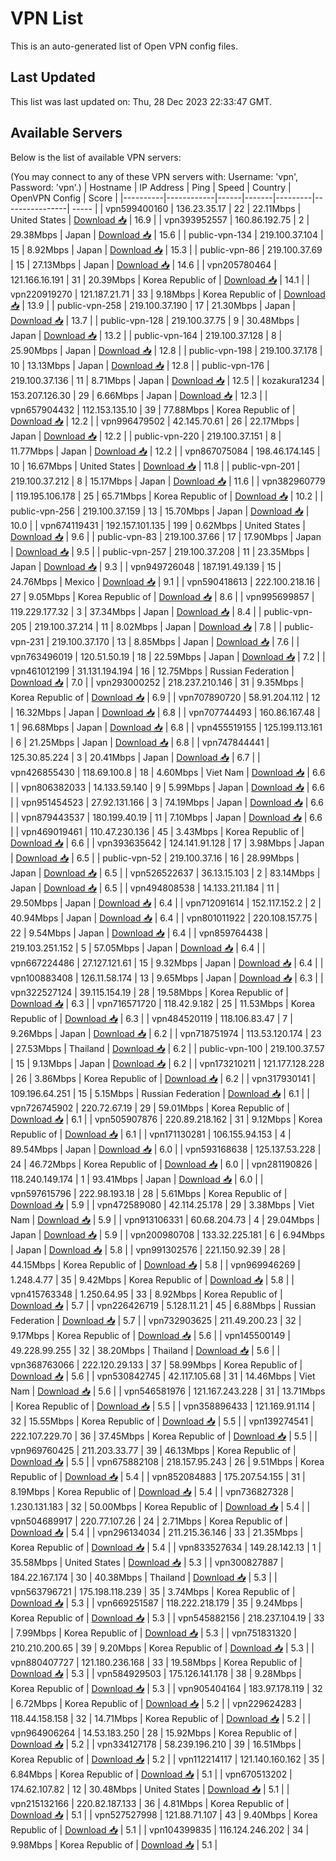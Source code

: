 # VPN List

This is an auto-generated list of Open VPN config files.

## Last Updated

This list was last updated on: Thu, 28 Dec 2023 22:33:47 GMT.

## Available Servers

Below is the list of available VPN servers:

(You may connect to any of these VPN servers with: Username: 'vpn', Password: 'vpn'.)
| Hostname | IP Address | Ping | Speed | Country | OpenVPN Config | Score |
|----------|------------|------|-------|---------|----------------| ----- |
| vpn599400160 | 136.23.35.17 | 22 | 22.11Mbps | United States | [Download 📥](./configs/server_0_US.ovpn) | 16.9 |
| vpn393952557 | 160.86.192.75 | 2 | 29.38Mbps | Japan | [Download 📥](./configs/server_1_JP.ovpn) | 15.6 |
| public-vpn-134 | 219.100.37.104 | 15 | 8.92Mbps | Japan | [Download 📥](./configs/server_2_JP.ovpn) | 15.3 |
| public-vpn-86 | 219.100.37.69 | 15 | 27.13Mbps | Japan | [Download 📥](./configs/server_3_JP.ovpn) | 14.6 |
| vpn205780464 | 121.166.16.191 | 31 | 20.39Mbps | Korea Republic of | [Download 📥](./configs/server_4_KR.ovpn) | 14.1 |
| vpn220919270 | 121.187.21.71 | 33 | 9.18Mbps | Korea Republic of | [Download 📥](./configs/server_5_KR.ovpn) | 13.9 |
| public-vpn-258 | 219.100.37.190 | 17 | 21.30Mbps | Japan | [Download 📥](./configs/server_6_JP.ovpn) | 13.7 |
| public-vpn-128 | 219.100.37.75 | 9 | 30.48Mbps | Japan | [Download 📥](./configs/server_7_JP.ovpn) | 13.2 |
| public-vpn-164 | 219.100.37.128 | 8 | 25.90Mbps | Japan | [Download 📥](./configs/server_8_JP.ovpn) | 12.8 |
| public-vpn-198 | 219.100.37.178 | 10 | 13.13Mbps | Japan | [Download 📥](./configs/server_9_JP.ovpn) | 12.8 |
| public-vpn-176 | 219.100.37.136 | 11 | 8.71Mbps | Japan | [Download 📥](./configs/server_10_JP.ovpn) | 12.5 |
| kozakura1234 | 153.207.126.30 | 29 | 6.66Mbps | Japan | [Download 📥](./configs/server_11_JP.ovpn) | 12.3 |
| vpn657904432 | 112.153.135.10 | 39 | 77.88Mbps | Korea Republic of | [Download 📥](./configs/server_12_KR.ovpn) | 12.2 |
| vpn996479502 | 42.145.70.61 | 26 | 22.17Mbps | Japan | [Download 📥](./configs/server_13_JP.ovpn) | 12.2 |
| public-vpn-220 | 219.100.37.151 | 8 | 11.77Mbps | Japan | [Download 📥](./configs/server_14_JP.ovpn) | 12.2 |
| vpn867075084 | 198.46.174.145 | 10 | 16.67Mbps | United States | [Download 📥](./configs/server_15_US.ovpn) | 11.8 |
| public-vpn-201 | 219.100.37.212 | 8 | 15.17Mbps | Japan | [Download 📥](./configs/server_16_JP.ovpn) | 11.6 |
| vpn382960779 | 119.195.106.178 | 25 | 65.71Mbps | Korea Republic of | [Download 📥](./configs/server_17_KR.ovpn) | 10.2 |
| public-vpn-256 | 219.100.37.159 | 13 | 15.70Mbps | Japan | [Download 📥](./configs/server_18_JP.ovpn) | 10.0 |
| vpn674119431 | 192.157.101.135 | 199 | 0.62Mbps | United States | [Download 📥](./configs/server_19_US.ovpn) | 9.6 |
| public-vpn-83 | 219.100.37.66 | 17 | 17.90Mbps | Japan | [Download 📥](./configs/server_20_JP.ovpn) | 9.5 |
| public-vpn-257 | 219.100.37.208 | 11 | 23.35Mbps | Japan | [Download 📥](./configs/server_21_JP.ovpn) | 9.3 |
| vpn949726048 | 187.191.49.139 | 15 | 24.76Mbps | Mexico | [Download 📥](./configs/server_22_MX.ovpn) | 9.1 |
| vpn590418613 | 222.100.218.16 | 27 | 9.05Mbps | Korea Republic of | [Download 📥](./configs/server_23_KR.ovpn) | 8.6 |
| vpn995699857 | 119.229.177.32 | 3 | 37.34Mbps | Japan | [Download 📥](./configs/server_24_JP.ovpn) | 8.4 |
| public-vpn-205 | 219.100.37.214 | 11 | 8.02Mbps | Japan | [Download 📥](./configs/server_25_JP.ovpn) | 7.8 |
| public-vpn-231 | 219.100.37.170 | 13 | 8.85Mbps | Japan | [Download 📥](./configs/server_26_JP.ovpn) | 7.6 |
| vpn763496019 | 120.51.50.19 | 18 | 22.59Mbps | Japan | [Download 📥](./configs/server_27_JP.ovpn) | 7.2 |
| vpn461012199 | 31.131.194.194 | 16 | 12.75Mbps | Russian Federation | [Download 📥](./configs/server_28_RU.ovpn) | 7.0 |
| vpn293000252 | 218.237.210.146 | 31 | 9.35Mbps | Korea Republic of | [Download 📥](./configs/server_29_KR.ovpn) | 6.9 |
| vpn707890720 | 58.91.204.112 | 12 | 16.32Mbps | Japan | [Download 📥](./configs/server_30_JP.ovpn) | 6.8 |
| vpn707744493 | 160.86.167.48 | 1 | 96.68Mbps | Japan | [Download 📥](./configs/server_31_JP.ovpn) | 6.8 |
| vpn455519155 | 125.199.113.161 | 6 | 21.25Mbps | Japan | [Download 📥](./configs/server_32_JP.ovpn) | 6.8 |
| vpn747844441 | 125.30.85.224 | 3 | 20.41Mbps | Japan | [Download 📥](./configs/server_33_JP.ovpn) | 6.7 |
| vpn426855430 | 118.69.100.8 | 18 | 4.60Mbps | Viet Nam | [Download 📥](./configs/server_34_VN.ovpn) | 6.6 |
| vpn806382033 | 14.133.59.140 | 9 | 5.99Mbps | Japan | [Download 📥](./configs/server_35_JP.ovpn) | 6.6 |
| vpn951454523 | 27.92.131.166 | 3 | 74.19Mbps | Japan | [Download 📥](./configs/server_36_JP.ovpn) | 6.6 |
| vpn879443537 | 180.199.40.19 | 11 | 7.10Mbps | Japan | [Download 📥](./configs/server_37_JP.ovpn) | 6.6 |
| vpn469019461 | 110.47.230.136 | 45 | 3.43Mbps | Korea Republic of | [Download 📥](./configs/server_38_KR.ovpn) | 6.6 |
| vpn393635642 | 124.141.91.128 | 17 | 3.98Mbps | Japan | [Download 📥](./configs/server_39_JP.ovpn) | 6.5 |
| public-vpn-52 | 219.100.37.16 | 16 | 28.99Mbps | Japan | [Download 📥](./configs/server_40_JP.ovpn) | 6.5 |
| vpn526522637 | 36.13.15.103 | 2 | 83.14Mbps | Japan | [Download 📥](./configs/server_41_JP.ovpn) | 6.5 |
| vpn494808538 | 14.133.211.184 | 11 | 29.50Mbps | Japan | [Download 📥](./configs/server_42_JP.ovpn) | 6.4 |
| vpn712091614 | 152.117.152.2 | 2 | 40.94Mbps | Japan | [Download 📥](./configs/server_43_JP.ovpn) | 6.4 |
| vpn801011922 | 220.108.157.75 | 22 | 9.54Mbps | Japan | [Download 📥](./configs/server_44_JP.ovpn) | 6.4 |
| vpn859764438 | 219.103.251.152 | 5 | 57.05Mbps | Japan | [Download 📥](./configs/server_45_JP.ovpn) | 6.4 |
| vpn667224486 | 27.127.121.61 | 15 | 9.32Mbps | Japan | [Download 📥](./configs/server_46_JP.ovpn) | 6.4 |
| vpn100883408 | 126.11.58.174 | 13 | 9.65Mbps | Japan | [Download 📥](./configs/server_47_JP.ovpn) | 6.3 |
| vpn322527124 | 39.115.154.19 | 28 | 19.58Mbps | Korea Republic of | [Download 📥](./configs/server_48_KR.ovpn) | 6.3 |
| vpn716571720 | 118.42.9.182 | 25 | 11.53Mbps | Korea Republic of | [Download 📥](./configs/server_49_KR.ovpn) | 6.3 |
| vpn484520119 | 118.106.83.47 | 7 | 9.26Mbps | Japan | [Download 📥](./configs/server_50_JP.ovpn) | 6.2 |
| vpn718751974 | 113.53.120.174 | 23 | 27.53Mbps | Thailand | [Download 📥](./configs/server_51_TH.ovpn) | 6.2 |
| public-vpn-100 | 219.100.37.57 | 15 | 9.13Mbps | Japan | [Download 📥](./configs/server_52_JP.ovpn) | 6.2 |
| vpn173210211 | 121.177.128.228 | 26 | 3.86Mbps | Korea Republic of | [Download 📥](./configs/server_53_KR.ovpn) | 6.2 |
| vpn317930141 | 109.196.64.251 | 15 | 5.15Mbps | Russian Federation | [Download 📥](./configs/server_54_RU.ovpn) | 6.1 |
| vpn726745902 | 220.72.67.19 | 29 | 59.01Mbps | Korea Republic of | [Download 📥](./configs/server_55_KR.ovpn) | 6.1 |
| vpn505907876 | 220.89.218.162 | 31 | 9.12Mbps | Korea Republic of | [Download 📥](./configs/server_56_KR.ovpn) | 6.1 |
| vpn171130281 | 106.155.94.153 | 4 | 89.54Mbps | Japan | [Download 📥](./configs/server_57_JP.ovpn) | 6.0 |
| vpn593168638 | 125.137.53.228 | 24 | 46.72Mbps | Korea Republic of | [Download 📥](./configs/server_58_KR.ovpn) | 6.0 |
| vpn281190826 | 118.240.149.174 | 1 | 93.41Mbps | Japan | [Download 📥](./configs/server_59_JP.ovpn) | 6.0 |
| vpn597615796 | 222.98.193.18 | 28 | 5.61Mbps | Korea Republic of | [Download 📥](./configs/server_60_KR.ovpn) | 5.9 |
| vpn472589080 | 42.114.25.178 | 29 | 3.38Mbps | Viet Nam | [Download 📥](./configs/server_61_VN.ovpn) | 5.9 |
| vpn913106331 | 60.68.204.73 | 4 | 29.04Mbps | Japan | [Download 📥](./configs/server_62_JP.ovpn) | 5.9 |
| vpn200980708 | 133.32.225.181 | 6 | 6.94Mbps | Japan | [Download 📥](./configs/server_63_JP.ovpn) | 5.8 |
| vpn991302576 | 221.150.92.39 | 28 | 44.15Mbps | Korea Republic of | [Download 📥](./configs/server_64_KR.ovpn) | 5.8 |
| vpn969946269 | 1.248.4.77 | 35 | 9.42Mbps | Korea Republic of | [Download 📥](./configs/server_65_KR.ovpn) | 5.8 |
| vpn415763348 | 1.250.64.95 | 33 | 8.92Mbps | Korea Republic of | [Download 📥](./configs/server_66_KR.ovpn) | 5.7 |
| vpn226426719 | 5.128.11.21 | 45 | 6.88Mbps | Russian Federation | [Download 📥](./configs/server_67_RU.ovpn) | 5.7 |
| vpn732903625 | 211.49.200.23 | 32 | 9.17Mbps | Korea Republic of | [Download 📥](./configs/server_68_KR.ovpn) | 5.6 |
| vpn145500149 | 49.228.99.255 | 32 | 38.20Mbps | Thailand | [Download 📥](./configs/server_69_TH.ovpn) | 5.6 |
| vpn368763066 | 222.120.29.133 | 37 | 58.99Mbps | Korea Republic of | [Download 📥](./configs/server_70_KR.ovpn) | 5.6 |
| vpn530842745 | 42.117.105.68 | 31 | 14.46Mbps | Viet Nam | [Download 📥](./configs/server_71_VN.ovpn) | 5.6 |
| vpn546581976 | 121.167.243.228 | 31 | 13.71Mbps | Korea Republic of | [Download 📥](./configs/server_72_KR.ovpn) | 5.5 |
| vpn358896433 | 121.169.91.114 | 32 | 15.55Mbps | Korea Republic of | [Download 📥](./configs/server_73_KR.ovpn) | 5.5 |
| vpn139274541 | 222.107.229.70 | 36 | 37.45Mbps | Korea Republic of | [Download 📥](./configs/server_74_KR.ovpn) | 5.5 |
| vpn969760425 | 211.203.33.77 | 39 | 46.13Mbps | Korea Republic of | [Download 📥](./configs/server_75_KR.ovpn) | 5.5 |
| vpn675882108 | 218.157.95.243 | 26 | 9.51Mbps | Korea Republic of | [Download 📥](./configs/server_76_KR.ovpn) | 5.4 |
| vpn852084883 | 175.207.54.155 | 31 | 8.19Mbps | Korea Republic of | [Download 📥](./configs/server_77_KR.ovpn) | 5.4 |
| vpn736827328 | 1.230.131.183 | 32 | 50.00Mbps | Korea Republic of | [Download 📥](./configs/server_78_KR.ovpn) | 5.4 |
| vpn504689917 | 220.77.107.26 | 24 | 2.71Mbps | Korea Republic of | [Download 📥](./configs/server_79_KR.ovpn) | 5.4 |
| vpn296134034 | 211.215.36.146 | 33 | 21.35Mbps | Korea Republic of | [Download 📥](./configs/server_80_KR.ovpn) | 5.4 |
| vpn833527634 | 149.28.142.13 | 1 | 35.58Mbps | United States | [Download 📥](./configs/server_81_US.ovpn) | 5.3 |
| vpn300827887 | 184.22.167.174 | 30 | 40.38Mbps | Thailand | [Download 📥](./configs/server_82_TH.ovpn) | 5.3 |
| vpn563796721 | 175.198.118.239 | 35 | 3.74Mbps | Korea Republic of | [Download 📥](./configs/server_83_KR.ovpn) | 5.3 |
| vpn669251587 | 118.222.218.179 | 35 | 9.24Mbps | Korea Republic of | [Download 📥](./configs/server_84_KR.ovpn) | 5.3 |
| vpn545882156 | 218.237.104.19 | 33 | 7.99Mbps | Korea Republic of | [Download 📥](./configs/server_85_KR.ovpn) | 5.3 |
| vpn751831320 | 210.210.200.65 | 39 | 9.20Mbps | Korea Republic of | [Download 📥](./configs/server_86_KR.ovpn) | 5.3 |
| vpn880407727 | 121.180.236.168 | 33 | 19.58Mbps | Korea Republic of | [Download 📥](./configs/server_87_KR.ovpn) | 5.3 |
| vpn584929503 | 175.126.141.178 | 38 | 9.28Mbps | Korea Republic of | [Download 📥](./configs/server_88_KR.ovpn) | 5.3 |
| vpn905404164 | 183.97.178.119 | 32 | 6.72Mbps | Korea Republic of | [Download 📥](./configs/server_89_KR.ovpn) | 5.2 |
| vpn229624283 | 118.44.158.158 | 32 | 14.71Mbps | Korea Republic of | [Download 📥](./configs/server_90_KR.ovpn) | 5.2 |
| vpn964906264 | 14.53.183.250 | 28 | 15.92Mbps | Korea Republic of | [Download 📥](./configs/server_91_KR.ovpn) | 5.2 |
| vpn334127178 | 58.239.196.210 | 39 | 16.51Mbps | Korea Republic of | [Download 📥](./configs/server_92_KR.ovpn) | 5.2 |
| vpn112214117 | 121.140.160.162 | 35 | 6.84Mbps | Korea Republic of | [Download 📥](./configs/server_93_KR.ovpn) | 5.1 |
| vpn670513202 | 174.62.107.82 | 12 | 30.48Mbps | United States | [Download 📥](./configs/server_94_US.ovpn) | 5.1 |
| vpn215132166 | 220.82.187.133 | 36 | 4.81Mbps | Korea Republic of | [Download 📥](./configs/server_95_KR.ovpn) | 5.1 |
| vpn527527998 | 121.88.71.107 | 43 | 9.40Mbps | Korea Republic of | [Download 📥](./configs/server_96_KR.ovpn) | 5.1 |
| vpn104399835 | 116.124.246.202 | 34 | 9.98Mbps | Korea Republic of | [Download 📥](./configs/server_97_KR.ovpn) | 5.1 |
